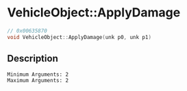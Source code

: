 # VehicleObject::ApplyDamage
```c
// 0x00635870
void VehicleObject::ApplyDamage(unk p0, unk p1)
```
## Description
```
Minimum Arguments: 2
Maximum Arguments: 2
```
